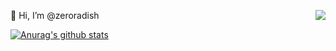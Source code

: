 👋 Hi, I’m @zeroradish
<img src="https://user-images.githubusercontent.com/28586265/113417132-bf465a80-93fd-11eb-8c0b-f561280e3058.gif"  align="right" />


[![Anurag's github stats](https://github-readme-stats.vercel.app/api?username=zeroradish)](https://github.com/anuraghazra/github-readme-stats)
